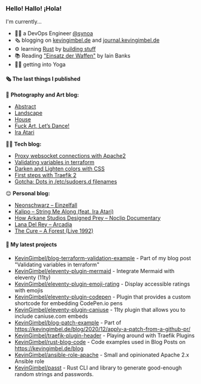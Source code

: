 ### Hello! Hallo! ¡Hola!

I'm currently...
- 👨‍💻 a DevOps Engineer [@synoa](https://synoa.de)
- 🗞 blogging on [kevingimbel.de](https://kevingimbel.de) and [journal.kevingimbel.de](https://journal.kevingimbel.de)
- ⚙️ learning [Rust](https://rust-lang.org) by [building stuff](https://github.com/KevinGimbel?tab=repositories&q=&type=&language=rust)
- 📚 Reading ["Einsatz der Waffen"](https://www.goodreads.com/book/show/1502704.Einsatz_Der_Waffen) by Iain Banks
- 🧘‍♂️ getting into Yoga

#### 🗞 The last things I published

📸 **Photography and Art blog:**

- [Abstract](https://art.atarijunge.de/abstract/)
- [Landscape](https://art.atarijunge.de/landscape/)
- [House](https://art.atarijunge.de/house/)
- [Fuck Art, Let’s Dance!](https://art.atarijunge.de/fuck-art-lets-dance/)
- [Ira Atari](https://art.atarijunge.de/ira-atari/)

👨‍💻 **Tech blog:**

- [Proxy websocket connections with Apache2](https://kevingimbel.de/blog/2021/06/proxy-websocket-connections-with-apache2/)
- [Validating variables in terraform](https://kevingimbel.de/blog/2021/06/validating-variables-in-terraform/)
- [Darken and Lighten colors with CSS](https://kevingimbel.de/blog/2021/06/darken-and-lighten-colors-with-css/)
- [First steps with Traefik 2](https://kevingimbel.de/blog/2021/05/first-steps-with-traefik-2/)
- [Gotcha: Dots in /etc/sudoers.d filenames](https://kevingimbel.de/blog/2021/05/gotcha-dots-in-etc-sudoers-d-filenames/)

😌 **Personal blog:**

- [Neonschwarz – Einzelfall](https://journal.kevingimbel.de/2021/09/24/neonschwarz-einzelfall/)
- [Kalipo – String Me Along (feat. Ira Atari)](https://journal.kevingimbel.de/2021/09/24/kalipo-string-me-along-feat-ira-atari/)
- [How Arkane Studios Designed Prey – Noclip Documentary](https://journal.kevingimbel.de/2021/09/16/how-arkane-studios-designed-prey-noclip-documentary/)
- [Lana Del Rey – Arcadia](https://journal.kevingimbel.de/2021/09/10/lana-del-rey-arcadia/)
- [The Cure – A Forest (Live 1992)](https://journal.kevingimbel.de/2021/09/09/the-cure-a-forest-live-1992/)

#### 🌱 My latest projects

- [KevinGimbel/blog-terraform-validation-example](https://github.com/KevinGimbel/blog-terraform-validation-example) - Part of my blog post &#34;Validating variables in terraform&#34;
- [KevinGimbel/eleventy-plugin-mermaid](https://github.com/KevinGimbel/eleventy-plugin-mermaid) - Integrate Mermaid with eleventy (11ty)
- [KevinGimbel/eleventy-plugin-emoji-rating](https://github.com/KevinGimbel/eleventy-plugin-emoji-rating) - Display accessible ratings with emojis
- [KevinGimbel/eleventy-plugin-codepen](https://github.com/KevinGimbel/eleventy-plugin-codepen) - Plugin that provides a custom shortcode for embedding CodePen.io pens
- [KevinGimbel/eleventy-plugin-caniuse](https://github.com/KevinGimbel/eleventy-plugin-caniuse) - 11ty plugin that allows you to include caniuse.com embeds
- [KevinGimbel/blog-patch-example](https://github.com/KevinGimbel/blog-patch-example) - Part of https://kevingimbel.de/blog/2020/12/apply-a-patch-from-a-github-pr/
- [KevinGimbel/traefik-plugin-header](https://github.com/KevinGimbel/traefik-plugin-header) - Playing around with Traefik Plugins
- [KevinGimbel/rust-blog-code](https://github.com/KevinGimbel/rust-blog-code) - Code examples used in Blog Posts on https://kevingimbel.de/blog
- [KevinGimbel/ansible-role-apache](https://github.com/KevinGimbel/ansible-role-apache) - Small and opinionated Apache 2.x Ansible role 
- [KevinGimbel/passt](https://github.com/KevinGimbel/passt) - Rust CLI and library to generate good-enough random strings and passwords.

